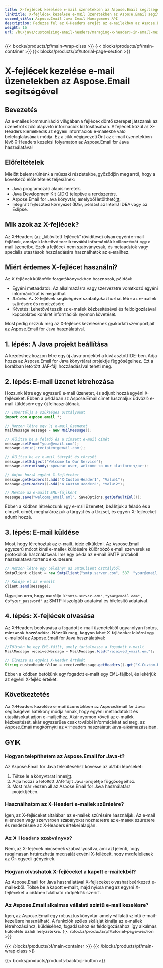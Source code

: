 ```yaml
---
title: X-fejlécek kezelése e-mail üzenetekben az Aspose.Email segítségével
linktitle: X-fejlécek kezelése e-mail üzenetekben az Aspose.Email segítségével
second_title: Aspose.Email Java Email Management API
description: Fedezze fel az X-Headers erejét az e-mailekben az Aspose.Email for Java segítségével. Ismerje meg az egyéni metaadatok kezelését és az e-mailek feldolgozásának javítását.
weight: 16
url: /hu/java/customizing-email-headers/managing-x-headers-in-email-messages/
---
```


{{< blocks/products/pf/main-wrap-class >}}
{{< blocks/products/pf/main-container >}}
{{< blocks/products/pf/tutorial-page-section >}}

# X-fejlécek kezelése e-mail üzenetekben az Aspose.Email segítségével


## Bevezetés

Az e-mailes kommunikáció világában a fejlécek döntő szerepet játszanak az üzenetről szóló alapvető információk biztosításában. A fejlécek közül az X-Headers kiemelkedik az egyéni információk e-mailekbe való belefoglalásának módja. Ez a cikk végigvezeti Önt az e-mail üzenetekben lévő X-Headers kezelési folyamaton az Aspose.Email for Java használatával.

## Előfeltételek

Mielőtt belemerülnénk a műszaki részletekbe, győződjön meg arról, hogy a következő előfeltételek teljesülnek:

- Java programozási alapismeretek.
- Java Development Kit (JDK) telepítve a rendszerére.
-  Aspose.Email for Java könyvtár, amelyből letölthető[itt](https://releases.aspose.com/email/java/).
- Integrált fejlesztési környezet (IDE), például az IntelliJ IDEA vagy az Eclipse.

## Mik azok az X-fejlécek?

Az X-Headers (az „kibővített fejlécek” rövidítése) olyan egyéni e-mail fejlécek, amelyek lehetővé teszik további információk beillesztését egy e-mail üzenetbe. Ezek a fejlécek nem szabványosak, és metaadatok vagy speciális utasítások hozzáadására használhatók az e-mailhez.

## Miért érdemes X-fejlécet használni?

Az X-fejlécek különféle forgatókönyvekben hasznosak, például:

- Egyéni metaadatok: Az alkalmazásra vagy szervezetre vonatkozó egyéni információkat is megadhat.
- Szűrés: Az X-fejlécek segítségével szabályokat hozhat létre az e-mailek szűrésére és rendezésére.
- Követés: Lehetővé teszik az e-mailek kézbesítésével és feldolgozásával kapcsolatos konkrét információk nyomon követését.

Most pedig nézzük meg az X-fejlécek kezelésének gyakorlati szempontjait az Aspose.Email for Java használatával.

## 1. lépés: A Java projekt beállítása

A kezdéshez hozzon létre egy új Java-projektet a kiválasztott IDE-ben. Adja hozzá az Aspose.Email for Java könyvtárat projektje függőségeihez. Ezt a korábban letöltött JAR-fájl hozzáadásával teheti meg.

## 2. lépés: E-mail üzenet létrehozása

Hozzunk létre egy egyszerű e-mail üzenetet, és adjunk hozzá egyéni X-fejléceket. Ebben a példában az Aspose.Email címet használjuk üdvözlő e-mail küldésére egy új felhasználónak.

```java
// Importálja a szükséges osztályokat
import com.aspose.email.*;

// Hozzon létre egy új e-mail üzenetet
MailMessage message = new MailMessage();

// Állítsa be a feladó és a címzett e-mail címét
message.setFrom("your@email.com");
message.setTo("recipient@email.com");

// Állítsa be az e-mail tárgyát és törzsét
message.setSubject("Welcome to Our Service");
message.setHtmlBody("<p>Dear User, welcome to our platform!</p>");

// Adjon hozzá egyéni X-fejléceket
message.getHeaders().add("X-Custom-Header1", "Value1");
message.getHeaders().add("X-Custom-Header2", "Value2");

// Mentse az e-mailt EML-fájlként
message.save("welcome_email.eml", SaveOptions.getDefaultEml());
```

Ebben a kódban létrehozunk egy e-mail üzenetet, beállítjuk a feladó és a címzett címét, meghatározzuk a tárgyat és a törzset, és egyéni X-fejléceket adunk hozzá.

## 3. lépés: E-mail küldése

Most, hogy létrehoztuk az e-mailt, ideje elküldeni. Az Aspose.Email egyszerű módot kínál e-mailek küldésére különböző e-mail szerverek és protokollok használatával. Íme egy példa az e-mail SMTP protokoll használatával történő elküldésére:

```java
// Hozzon létre egy példányt az SmtpClient osztályból
SmtpClient client = new SmtpClient("smtp.server.com", 587, "your@email.com", "your_password");

// Küldje el az e-mailt
client.send(message);
```

 Ügyeljen arra, hogy cserélje ki`"smtp.server.com"`, `"your@email.com"` , és`"your_password"` az SMTP-kiszolgáló adataival és hitelesítő adataival.

## 4. lépés: X-fejlécek olvasása

Az X-Headers beolvasása a fogadott e-mail üzenetekből ugyanolyan fontos, mint azok hozzáadása. Nézzük meg, hogyan lehet X-fejléceket lekérni egy e-mailből az Aspose.Email for Java használatával:

```java
//Töltsön be egy EML-fájlt, amely tartalmazza a fogadott e-mailt
MailMessage receivedMessage = MailMessage.load("received_email.eml");

// Élvezze az egyéni X-Header értékét
String customHeaderValue = receivedMessage.getHeaders().get("X-Custom-Header1");
```

Ebben a kódban betöltünk egy fogadott e-mailt egy EML-fájlból, és lekérjük az egyéni X-fejléc értékét.

## Következtetés

Az X-Headers kezelése e-mail üzenetekben az Aspose.Email for Java segítségével hatékony módja annak, hogy egyéni metaadatokat és utasításokat adjon e-mailjeihez. Akár nyomon követi az e-mailek kézbesítését, akár egyszerűen csak további információkat ad meg, az Aspose.Email megkönnyíti az X-Headers használatát Java-alkalmazásaiban.

## GYIK

### Hogyan telepíthetem az Aspose.Email for Java-t?

Az Aspose.Email for Java telepítéséhez kövesse az alábbi lépéseket:
1.  Töltse le a könyvtárat innen[itt](https://releases.aspose.com/email/java/).
2. Adja hozzá a letöltött JAR-fájlt Java-projektje függőségeihez.
3. Most már készen áll az Aspose.Email for Java használatára projektjében.

### Használhatom az X-Headert e-mailek szűrésére?

Igen, az X-fejléceket általában az e-mailek szűrésére használják. Az e-mail kliensben vagy szerverben szabályokat hozhat létre az e-mailek szűrésére és rendezésére az X-Headers értékei alapján.

### Az X-Headers szabványos?

Nem, az X-fejlécek nincsenek szabványosítva, ami azt jelenti, hogy rugalmasan határozhatja meg saját egyéni X-fejléceit, hogy megfeleljenek az Ön egyedi igényeinek.

### Hogyan olvashatok X-fejléceket a kapott e-mailekből?

Az Aspose.Email for Java használatával X-fejléceket olvashat beérkezett e-mailekből. Töltse be a kapott e-mailt, majd nyissa meg az egyéni X-fejléceket a cikkben található kódpéldák szerint.

### Az Aspose.Email alkalmas vállalati szintű e-mail kezelésre?

Igen, az Aspose.Email egy robusztus könyvtár, amely vállalati szintű e-mail-kezelésre használható. A funkciók széles skáláját kínálja az e-mailek létrehozásához, küldéséhez, fogadásához és feldolgozásához, így alkalmas különféle üzleti helyzetekre.
{{< /blocks/products/pf/tutorial-page-section >}}

{{< /blocks/products/pf/main-container >}}
{{< /blocks/products/pf/main-wrap-class >}}

{{< blocks/products/products-backtop-button >}}
